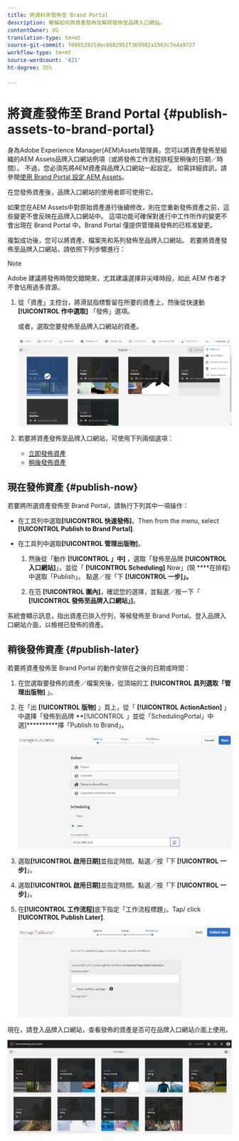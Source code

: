```yaml
---
title: 將資料夾發佈至 Brand Portal
description: 瞭解如何將資產發佈及解除發佈至品牌入口網站。
contentOwner: VG
translation-type: tm+mt
source-git-commit: f09853921dec6602952f369982a1563c7e4a9727
workflow-type: tm+mt
source-wordcount: '421'
ht-degree: 35%

---
```



# 將資產發佈至 Brand Portal {#publish-assets-to-brand-portal}

身為Adobe Experience Manager(AEM)Assets管理員，您可以將資產發佈至組織的AEM Assets品牌入口網站例項（或將發佈工作流程排程至稍後的日期／時間）。 不過，您必須先將AEM資產與品牌入口網站一起設定。 如需詳細資訊，請參閱[使用 Brand Portal 設定 AEM Assets](configure-aem-assets-with-brand-portal.md)。

在您發佈資產後，品牌入口網站的使用者即可使用它。

如果您在AEM Assets中對原始資產進行後續修改，則在您重新發佈資產之前，這些變更不會反映在品牌入口網站中。 這項功能可確保對進行中工作所作的變更不會出現在 Brand Portal 中。Brand Portal 僅提供管理員發佈的已核准變更。

複製成功後，您可以將資產、檔案夾和系列發佈至品牌入口網站。 若要將資產發佈至品牌入口網站，請依照下列步驟進行：

>[!NOTE]
>
>Adobe 建議將發佈時間交錯開來，尤其建議選擇非尖峰時段，如此 AEM 作者才不會佔用過多資源。

1. 從「資產」主控台，將滑鼠指標暫留在所要的資產上，然後從快速動 **[!UICONTROL 作中選取]** 「發佈」選項。

   或者，選取您要發佈至品牌入口網站的資產。

   ![publish2bp-2](assets/publish2bp-2.png)

2. 若要將資產發佈至品牌入口網站，可使用下列兩個選項：
   * [立即發佈資產](#publish-now)
   * [稍後發佈資產](#publish-later)

## 現在發佈資產 {#publish-now}

若要將所選資產發佈至 Brand Portal，請執行下列其中一項操作：

* 在工具列中選取&#x200B;**[!UICONTROL 快速發佈]**。Then from the menu, select **[!UICONTROL Publish to Brand Portal]**.

* 在工具列中選取&#x200B;**[!UICONTROL 管理出版物]**。

   1. 然後從「動作 **[!UICONTROL 」中]** ，選取「發佈至品牌 **[!UICONTROL 入口網站]**」，並從「 **[!UICONTROL Scheduling]** Now」(現 ****&#x200B;在排程)中選取「Publish」。 點選／按「下 **[!UICONTROL 一步]」。**

   2. 在范 **[!UICONTROL 圍內]**，確認您的選擇，並點選／按一下「 **[!UICONTROL 發佈至品牌入口網站」]**。

系統會顯示訊息，指出資產已排入佇列，等候發佈至 Brand Portal。登入品牌入口網站介面，以檢視已發佈的資產。

## 稍後發佈資產 {#publish-later}

若要將資產發佈至 Brand Portal 的動作安排在之後的日期或時間：

1. 在您選取要發佈的資產／檔案夾後，從頂端的工 **[!UICONTROL 具列選取「管理出版物]** 」。
2. 在「出 **[!UICONTROL 版物]** 」頁上，從「 **[!UICONTROL ActionAction]** 」中選擇「發佈到品牌 **[!UICONTROL 」並從「SchedulingPortal」中選]**********&#x200B;擇「Publish to Brand」。

   ![publishlaterbp-1](assets/publishlaterbp-1.png)

3. 選取&#x200B;**[!UICONTROL 啟用日期]**&#x200B;並指定時間。點選／按「下 **[!UICONTROL 一步]**」。
4. 選取&#x200B;**[!UICONTROL 啟用日期]**&#x200B;並指定時間。點選／按「下 **[!UICONTROL 一步]**」。
5. 在&#x200B;**[!UICONTROL 工作流程]**&#x200B;底下指定「工作流程標題」。Tap/ click **[!UICONTROL Publish Later]**.

   ![publishworkflow](assets/publishworkflow.png)

現在，請登入品牌入口網站，查看發佈的資產是否可在品牌入口網站介面上使用。

![bp_631_landing_page](assets/bp_landing_page.png)
